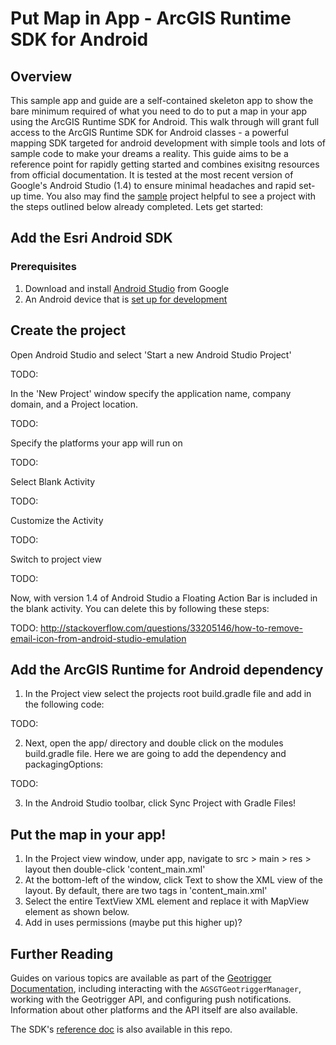 # Put Map in App - ArcGIS Runtime SDK for Android


## Overview

This sample app and guide are a self-contained skeleton app to show the bare minimum required of what you need to do to put a map in your app using the ArcGIS Runtime SDK for Android.  This walk through will grant full access to the ArcGIS Runtime SDK for Android classes - a powerful mapping SDK targeted for android development with simple tools and lots of sample code to make your dreams a reality.  This guide aims to be a reference point for rapidly getting started and combines exisitng resources from official documentation.  It is tested at the most recent version of Google's Android Studio (1.4) to ensure minimal headaches and rapid set-up time.  You also may find the [sample](sample) project helpful to see a project with the steps outlined below already completed.  Lets get started:



## Add the Esri Android SDK


### Prerequisites

1. Download and install [Android Studio][android-studio] from Google
2. An Android device that is [set up for development][developer-enabled-device]


## Create the project
Open Android Studio and select 'Start a new Android Studio Project'

TODO: <image here>

In the 'New Project' window specify the application name, company domain, and a Project location.

TODO: <image here>

Specify the platforms your app will run on

TODO: <image here>

Select Blank Activity

TODO: <image here>

Customize the Activity

TODO: <image here>

Switch to project view

TODO: <image here>

Now, with version 1.4 of Android Studio a Floating Action Bar is included in the blank activity.  You can delete this by following these steps:  

TODO:
http://stackoverflow.com/questions/33205146/how-to-remove-email-icon-from-android-studio-emulation


## Add the ArcGIS Runtime for Android dependency

1. In the Project view select the projects root build.gradle file and add in the following code:

TODO: <image here>

2. Next, open the app/ directory and double click on the modules build.gradle file.  Here we are going to add the dependency and packagingOptions:

TODO: <image here>

3. In the Android Studio toolbar, click Sync Project with Gradle  Files!


## Put the map in your app!

1. In the Project view window, under app, navigate to src > main > res > layout then double-click 'content_main.xml' 
2. At the bottom-left of the window, click Text to show the XML view of the layout.  By default, there are two tags in 'content_main.xml'
3. Select the entire TextView XML element and replace it with MapView element as shown below.  
4. Add in uses permissions (maybe put this higher up)?

## Further Reading
Guides on various topics are available as part of the [Geotrigger Documentation][geotrigger-docs], including interacting with the `AGSGTGeotriggerManager`, working with the Geotrigger API, and configuring push notifications. Information about other platforms and the API itself are also available.

The SDK's [reference doc](Docs) is also available in this repo.

[esri-site]: http://www.esri.com
[arcgis-dev-site]: https://developers.arcgis.com
[geotrigger-docs]: https://developers.arcgis.com/en/geotrigger-service
[geotrigger-api-ref]: https://developers.arcgis.com/en/geotrigger-service/api-reference
[CocoaPods]: http://cocoapods.org/
[android-studio]: https://developer.android.com/sdk/index.html
[developer-enabled-device]: http://developer.android.com/tools/device.html